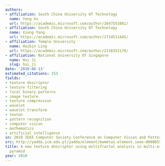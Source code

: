 ```yaml
---
authors:
- affiliation: South China University Of Technology
  name: Yong Xu
  url: https://academic.microsoft.com/author/2647551081/
- affiliation: South China University Of Technology
  name: Xiong Yang
  url: https://academic.microsoft.com/author/2714511445/
- affiliation: Temple University
  name: Haibin Ling
  url: https://academic.microsoft.com/author/2138352179/
- affiliation: National University Of Singapore
  name: Hui Ji
  slug: hui_ji
date: '2010-06-13'
estimated_citations: 153
fields:
- texture descriptor
- texture filtering
- local binary patterns
- image texture
- texture compression
- wavelet
- wavelet transform
- texton
- pattern recognition
- computer vision
- mathematics
- artificial intelligence
in: 2010 IEEE Computer Society Conference on Computer Vision and Pattern Recognition
src: http://yadda.icm.edu.pl/yadda/element/bwmeta1.element.ieee-000005540217
title: A new texture descriptor using multifractal analysis in multi-orientation wavelet
  pyramid
year: 2010
---
```

